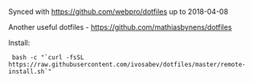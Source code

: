 Synced with https://github.com/webpro/dotfiles up to 2018-04-08

Another useful dotfiles - https://github.com/mathiasbynens/dotfiles

Install:
```
 bash -c "`curl -fsSL https://raw.githubusercontent.com/ivosabev/dotfiles/master/remote-install.sh`"
 ```